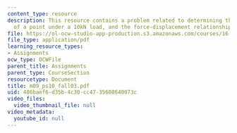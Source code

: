 ```yaml
---
content_type: resource
description: This resource contains a problem related to determining the deflection
  of a point under a 10kN load, and the force-displacement relationship for the bars.
file: https://ol-ocw-studio-app-production.s3.amazonaws.com/courses/16-01-unified-engineering-i-ii-iii-iv-fall-2005-spring-2006/486baef6d35b4c30cc4735608640073c_m09_ps10_fall03.pdf
file_type: application/pdf
learning_resource_types:
- Assignments
ocw_type: OCWFile
parent_title: Assignments
parent_type: CourseSection
resourcetype: Document
title: m09_ps10_fall03.pdf
uid: 486baef6-d35b-4c30-cc47-35608640073c
video_files:
  video_thumbnail_file: null
video_metadata:
  youtube_id: null
---
```

